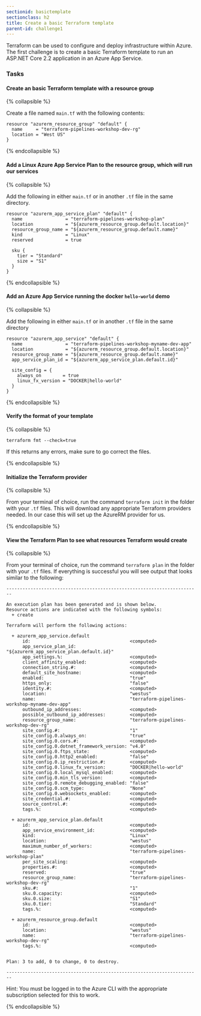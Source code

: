 ```yaml
---
sectionid: basictemplate
sectionclass: h2
title: Create a basic Terraform template
parent-id: challenge1
---
```


Terraform can be used to configure and deploy infrastructure within Azure.  The first challenge is to create a basic Terraform template to run an ASP.NET Core 2.2 application in an Azure App Service.


### Tasks

#### Create an basic Terraform template with a resource group

{% collapsible %}

Create a file named `main.tf` with the following contents:

```
resource "azurerm_resource_group" "default" {
  name     = "terraform-pipelines-workshop-dev-rg"
  location = "West US"
}
```
{% endcollapsible %}

#### Add a Linux Azure App Service Plan to the resource group, which will run our services


{% collapsible %}

Add the following in either `main.tf` or in another `.tf` file in the same directory.

```
resource "azurerm_app_service_plan" "default" {
  name                = "terraform-pipelines-workshop-plan"
  location            = "${azurerm_resource_group.default.location}"
  resource_group_name = "${azurerm_resource_group.default.name}"
  kind                = "Linux"
  reserved            = true

  sku {
    tier = "Standard"
    size = "S1"
  }
}
```

{% endcollapsible %}

#### Add an Azure App Service running the docker `hello-world` demo

{% collapsible %}

Add the following in either `main.tf` or in another `.tf` file in the same directory

```
resource "azurerm_app_service" "default" {
  name                = "terraform-pipelines-workshop-myname-dev-app"
  location            = "${azurerm_resource_group.default.location}"
  resource_group_name = "${azurerm_resource_group.default.name}"
  app_service_plan_id = "${azurerm_app_service_plan.default.id}"

  site_config = {
    always_on        = true
    linux_fx_version = "DOCKER|hello-world"
  }
}
```

{% endcollapsible %}


#### Verify the format of your template

{% collapsible %}

`terraform fmt --check=true`

If this returns any errors, make sure to go correct the files.

{% endcollapsible %}


#### Initialize the Terraform provider

{% collapsible %}

From your terminal of choice, run the command `terraform init` in the folder with your `.tf` files.  This will download any appropriate Terraform providers needed.  In our case this will set up the AzureRM provider for us.

{% endcollapsible %}


#### View the Terraform Plan to see what resources Terraform would create

{% collapsible %}

From your terminal of choice, run the command `terraform plan` in the folder with your `.tf` files.  If everything is successful you will see output that looks similar to the following:

```
------------------------------------------------------------------------

An execution plan has been generated and is shown below.
Resource actions are indicated with the following symbols:
  + create

Terraform will perform the following actions:

  + azurerm_app_service.default
      id:                                     <computed>
      app_service_plan_id:                    "${azurerm_app_service_plan.default.id}"
      app_settings.%:                         <computed>
      client_affinity_enabled:                <computed>
      connection_string.#:                    <computed>
      default_site_hostname:                  <computed>
      enabled:                                "true"
      https_only:                             "false"
      identity.#:                             <computed>
      location:                               "westus"
      name:                                   "terraform-pipelines-workshop-myname-dev-app"
      outbound_ip_addresses:                  <computed>
      possible_outbound_ip_addresses:         <computed>
      resource_group_name:                    "terraform-pipelines-workshop-dev-rg"
      site_config.#:                          "1"
      site_config.0.always_on:                "true"
      site_config.0.cors.#:                   <computed>
      site_config.0.dotnet_framework_version: "v4.0"
      site_config.0.ftps_state:               <computed>
      site_config.0.http2_enabled:            "false"
      site_config.0.ip_restriction.#:         <computed>
      site_config.0.linux_fx_version:         "DOCKER|hello-world"
      site_config.0.local_mysql_enabled:      <computed>
      site_config.0.min_tls_version:          <computed>
      site_config.0.remote_debugging_enabled: "false"
      site_config.0.scm_type:                 "None"
      site_config.0.websockets_enabled:       <computed>
      site_credential.#:                      <computed>
      source_control.#:                       <computed>
      tags.%:                                 <computed>

  + azurerm_app_service_plan.default
      id:                                     <computed>
      app_service_environment_id:             <computed>
      kind:                                   "Linux"
      location:                               "westus"
      maximum_number_of_workers:              <computed>
      name:                                   "terraform-pipelines-workshop-plan"
      per_site_scaling:                       <computed>
      properties.#:                           <computed>
      reserved:                               "true"
      resource_group_name:                    "terraform-pipelines-workshop-dev-rg"
      sku.#:                                  "1"
      sku.0.capacity:                         <computed>
      sku.0.size:                             "S1"
      sku.0.tier:                             "Standard"
      tags.%:                                 <computed>

  + azurerm_resource_group.default
      id:                                     <computed>
      location:                               "westus"
      name:                                   "terraform-pipelines-workshop-dev-rg"
      tags.%:                                 <computed>


Plan: 3 to add, 0 to change, 0 to destroy.

------------------------------------------------------------------------
```

Hint: You must be logged in to the Azure CLI with the appropriate subscription selected for this to work.


{% endcollapsible %}



